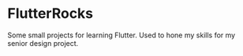 # FlutterRocks
Some small projects for learning Flutter. Used to hone my skills for my senior design project.
